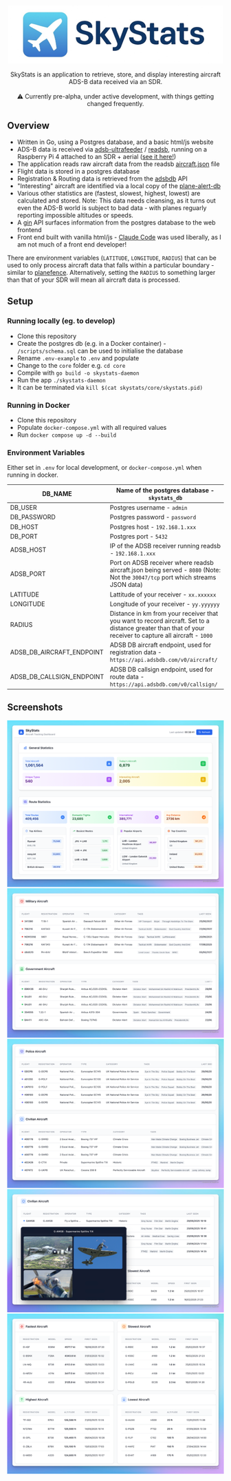 <div align="center">
    <img src="docs/logo/logo.jpg" width="500px" align="center" alt="sf metadata linter logo" />
</div>
</br>
<div align="center">
    SkyStats is an application to retrieve, store, and display interesting aircraft ADS-B data received via an SDR.
    <br/><br/>
    ⚠️ Currently pre-alpha, under active development, with things getting changed frequently.

</div>


## Overview

* Written in Go, using a Postgres database, and a basic html/js website
* ADS-B data is received via [adsb-ultrafeeder](https://github.com/sdr-enthusiasts/docker-adsb-ultrafeeder) / [readsb](https://github.com/wiedehopf/readsb), running on a Raspberry Pi 4 attached to an SDR + aerial ([see it here!](docs/setup/aerial.jpg))
* The application reads raw aircraft data from the readsb [aircraft.json](https://github.com/wiedehopf/readsb-githist/blob/dev/README-json.md) file
* Flight data is stored in a postgres database
* Registration & Routing data is retrieved from the [adsbdb](https://github.com/mrjackwills/adsbdb) API
* "Interesting" aircraft are identified via a local copy of the [plane-alert-db](https://github.com/sdr-enthusiasts/plane-alert-db)
* Various other statistics are (fastest, slowest, highest, lowest) are calculated and stored. Note: This data needs cleansing, as it turns out even the ADS-B world is subject to bad data - with planes reguarly reporting impossible altitudes or speeds.
* A [gin](https://gin-gonic.com/) API surfaces information from the postgres database to the web frontend
* Front end built with vanilla html/js - [Claude Code](https://www.anthropic.com/claude-code) was used liberally, as I am not much of a front end developer!

There are environment variables (`LATITUDE`, `LONGITUDE`, `RADIUS`) that can be used to only process aircraft data that falls within a particular boundary - similar to [planefence](https://github.com/sdr-enthusiasts/docker-planefence). Alternatively, setting the `RADIUS` to something larger than that of your SDR will mean all aircraft data is processed.

## Setup

### Running locally (eg. to develop)
* Clone this repository
* Create the postgres db (e.g. in a Docker container) - `/scripts/schema.sql` can be used to initialise the database
* Rename `.env-example` to `.env` and populate
* Change to the `core` folder e.g. `cd core`
* Compile with `go build -o skystats-daemon`
* Run the app `./skystats-daemon`
* It can be terminated via `kill $(cat skystats/core/skystats.pid)`

### Running in Docker
* Clone this repository
* Populate `docker-compose.yml` with all required values
* Run `docker compose up -d --build`


### Environment Variables

Either set in `.env` for local development, or `docker-compose.yml` when running in docker.

| DB_NAME                   | Name of the postgres database - `skystats_db`                                                                                                             |
|---------------------------|-----------------------------------------------------------------------------------------------------------------------------------------------------------|
| DB_USER                   | Postgres username - `admin`                                                                                                                               |
| DB_PASSWORD               | Postgres password - `password`                                                                                                                            |
| DB_HOST                   | Postgres host - `192.168.1.xxx`                                                                                                                           |
| DB_PORT                   | Postgres port - `5432`                                                                                                                                    |
| ADSB_HOST                 | IP of the ADSB receiver running readsb - `192.168.1.xxx`                                                                                                  |
| ADSB_PORT                 | Port on ADSB receiver where readsb aircraft.json being served - `8080` (Note: Not the `30047/tcp` port which streams JSON data)                           |
| LATITUDE                  | Lattitude of your receiver - `xx.xxxxxx`                                                                                                                  |
| LONGITUDE                 | Longitude of your receiver - `yy.yyyyyy`                                                                                                                  |
| RADIUS                    | Distance in km from your receiver that you want to record aircraft. Set to a distance greater than that of your receiver to capture all aircraft - `1000` |
| ADSB_DB_AIRCRAFT_ENDPOINT | ADSB DB aircraft endpoint, used for registration data - `https://api.adsbdb.com/v0/aircraft/`                                                             |
| ADSB_DB_CALLSIGN_ENDPOINT | ADSB DB callsign endpoint, used for route data - `https://api.adsbdb.com/v0/callsign/`                                                                    |

## Screenshots

![General](docs/screenshots/General2.png)
</br>
![MilGov](docs/screenshots/MilGov.png)
</br>
![PolCiv](docs/screenshots/PolCiv.png)
</br>
![Overlay](docs/screenshots/Overlay.png)
</br>
![Stats](docs/screenshots/Stats.png)
